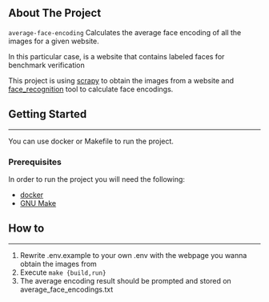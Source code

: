 <!-- ABOUT THE PROJECT -->
## About The Project
`average-face-encoding` Calculates the average face encoding of all the images
for a given website.

In this particular case, is a website that contains labeled faces for benchmark verification

This project is using [scrapy](https://scrapy.org/) to obtain the images from
a website and [face_recognition](https://github.com/ageitgey/face_recognition/)
tool to calculate face encodings.

<!-- GETTING STARTED -->
## Getting Started
***
You can use docker or Makefile to run the project.
### Prerequisites
In order to run the project you will need the following:
* [docker](https://docs.docker.com/engine/install/)
* [GNU Make](https://www.gnu.org/software/make/)

## How to
***
1. Rewrite .env.example to your own .env with the webpage you wanna obtain the
images from
2. Execute ```make {build,run}```
3. The average encoding result should be prompted and stored on average_face_encodings.txt


